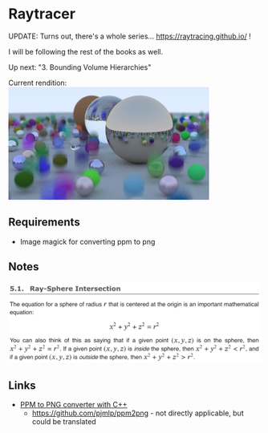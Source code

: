 # Raytracer

UPDATE: Turns out, there's a whole series... https://raytracing.github.io/ !

I will be following the rest of the books as well.

Up next: "3. Bounding Volume Hierarchies"

Current rendition: ![image.png](image.png)

## Requirements

* Image magick for converting ppm to png

## Notes

![docs/images/ray_sphere_intersection.png](docs/images/ray_sphere_intersection.png)

## Links

* [PPM to PNG converter with C++](https://www.reddit.com/r/cpp/comments/rdgvmv/a_basic_ppm_p3_to_png_converter_with_c_modules/)
  * https://github.com/pjmlp/ppm2png - not directly applicable, but could be translated
